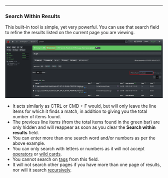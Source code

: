 <p id="search_within_results"></p>

___
### Search Within Results

This built-in tool is simple, yet very powerful. You can use that search field to refine the results listed on the current page you are viewing.

![Image: Quick Search](images/image_file_search_search_within_results.png)

- It acts similarly as CTRL or CMD + F would, but will only leave the line items for which it finds a match, in addition to giving you the total number of items found.
- The previous line items (from the total items found in the green bar) are only hidden and will reappear as soon as you clear the **Search within results** field.
- You can enter more than one search word and/or numbers as per the above example.
- You can only search with letters or numbers as it will not accept [operators](#operators) or [wild cards](#wildcards).
- You cannot search on [tags](#tags) from this field.
- It will not search other pages if you have more than one page of results, nor will it search [recursively](#recursive).
